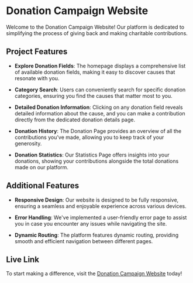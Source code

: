 # Donation Campaign Website

Welcome to the Donation Campaign Website! Our platform is dedicated to simplifying the process of giving back and making charitable contributions.

## Project Features

- **Explore Donation Fields**: The homepage displays a comprehensive list of available donation fields, making it easy to discover causes that resonate with you.

- **Category Search**: Users can conveniently search for specific donation categories, ensuring you find the causes that matter most to you.

- **Detailed Donation Information**: Clicking on any donation field reveals detailed information about the cause, and you can make a contribution directly from the dedicated donation details page.

- **Donation History**: The Donation Page provides an overview of all the contributions you've made, allowing you to keep track of your generosity.

- **Donation Statistics**: Our Statistics Page offers insights into your donations, showing your contributions alongside the total donations made on our platform.

## Additional Features

- **Responsive Design**: Our website is designed to be fully responsive, ensuring a seamless and enjoyable experience across various devices.

- **Error Handling**: We've implemented a user-friendly error page to assist you in case you encounter any issues while navigating the site.

- **Dynamic Routing**: The platform features dynamic routing, providing smooth and efficient navigation between different pages.

## Live Link

To start making a difference, visit the [Donation Campaign Website](https://donation-campaign-sm.netlify.app/) today!
